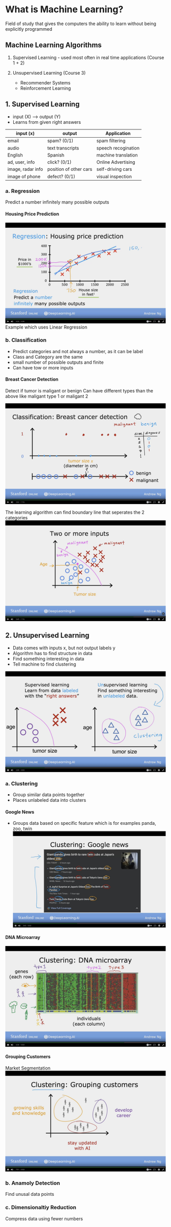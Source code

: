 # What is Machine Learning?

Field of study that gives the computers the ability to learn without being explicitly programmed

## Machine Learning Algorithms

1. Supervised Learning - used most often in real time applications (Course 1 + 2)
2. Unsupervised Learning (Course 3)

   - Recommender Systems
   - Reinforcement Learning

## 1. Supervised Learning

- input (X) --> output (Y)
- Learns from given right answers

|   input (x)   |   output    |   Application |
|------------|-----------|---------------|
|   email | spam? (0/1) | spam filtering                |
|   audio | text transcripts | speech recogination      |
|   English | Spanish | machine translation             |
| ad, user, info |  click? (0/1) | Online Advertising   |
| image, radar info | position of other cars | self-driving cars|
| image of phone | defect? (0/1)  | visual inspection

### a. Regression

Predict a number infinitely many possible outputs

#### Housing Price Prediction

![image of Housing Price Prediction](images/Housing-Price-Prediction.png)
Example which uses Linear Regression

### b. Classification

- Predict categories and not always a number, as it can be label
- Class and Category are the same
- small number of possible outputs and finite
- Can have tow or more inputs

#### Breast Cancer Detection

Detect if tumor is maligant or benign
Can have different types than the above like maligant type 1 or maligant 2

![image of Breast Cancer Classification](images/Breast-Cancer-Classification.png)

The learning algorithm can find boundary line that seperates the 2 categories
![image of Breast Cancer Classification](images/Breast-Cancer-Classification-2.png)

## 2. Unsupervised Learning

- Data comes with inputs x, but not output labels y
- Algorithm has to find structure in data
- Find something interesting in data
- Tell machine to find clustering

![image of Unsupervised Learning](images/Unsupervised-Learning.png)

### a. Clustering

- Group similar data points together
- Places unlabeled data into clusters

#### Google News

- Groups data based on specific feature which is for examples panda, zoo, twin
![image of Google news](images/Google-News.png)

#### DNA Microarray

![image of DNA Microarray](images/DNA-Microarray.png)

#### Grouping Customers

Market Segmentation
![image of Grouping Customers](images/Grouping-Customers.png)

### b. Anamoly Detection

Find unusal data points

### c. Dimensionaltiy Reduction

Compress data using fewer numbers
